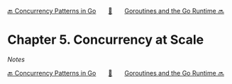 [🔙 Concurrency Patterns in Go][previous-chapter]&nbsp;&nbsp;&nbsp;&nbsp;&nbsp;&nbsp;&nbsp;[🏡][readme]&nbsp;&nbsp;&nbsp;&nbsp;&nbsp;&nbsp;&nbsp;[Goroutines and the Go Runtime 🔜][upcoming-chapter]

# Chapter 5. Concurrency at Scale

_Notes_

[🔙 Concurrency Patterns in Go][previous-chapter]&nbsp;&nbsp;&nbsp;&nbsp;&nbsp;&nbsp;&nbsp;[🏡][readme]&nbsp;&nbsp;&nbsp;&nbsp;&nbsp;&nbsp;&nbsp;[Goroutines and the Go Runtime 🔜][upcoming-chapter]

[readme]: README.md
[previous-chapter]: ch04-concurrency-patterns-in-go.md
[upcoming-chapter]: ch06-goroutines-and-the-go-runtime.md